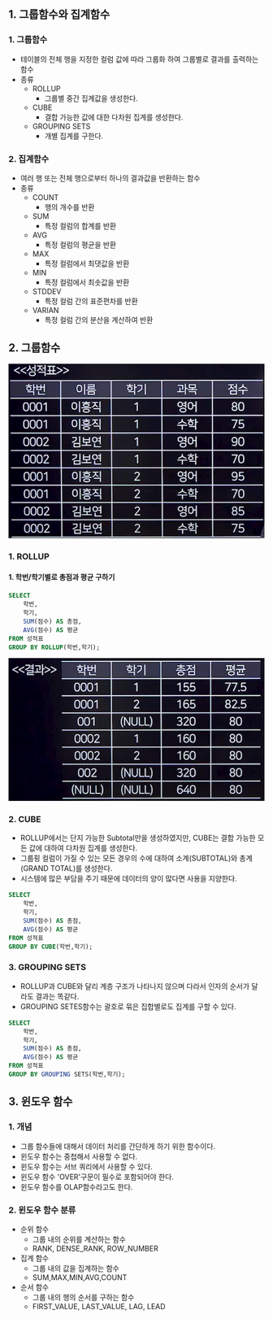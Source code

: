 ## 1. 그룹함수와 집계함수
### 1. 그룹함수
- 테이블의 전체 행을 지정한 컬럼 값에 따라 그룹화 하여 그룹별로 결과를 출력하는 함수
- 종류
  - ROLLUP
    - 그룹별 중간 집계값을 생성한다.
  - CUBE
    - 결합 가능한 값에 대한 다차원 집계를 생성한다.
  - GROUPING SETS
    - 개별 집계를 구한다.
### 2. 집계함수
- 여러 행 또는 전체 행으로부터 하나의 결과값을 반환하는 함수
- 종류
  - COUNT
    - 행의 개수를 반환
  - SUM
    - 특정 컬럼의 합계를 반환
  - AVG
    - 특정 컬럼의 평균을 반환
  - MAX
    - 특정 컬럼에서 최댓값을 반환
  - MIN
    - 특정 컬럼에서 최솟값을 반환
  - STDDEV
    - 특정 컬럼 간의 표준편차를 반환
  - VARIAN
    - 특정 컬럼 간의 분산을 계산하여 반환

## 2. 그룹함수 
![image](../img/성적표.png)
### 1. ROLLUP
#### 1. 학번/학기별로 총점과 평균 구하기
```SQL
SELECT
    학번,
    학기,
    SUM(점수) AS 총점,
    AVG(점수) AS 평균
FROM 성적표
GROUP BY ROLLUP(학번,학기);
```
![image](../img/롤업.png)

### 2. CUBE
- ROLLUP에서는 단지 가능한 Subtotal만을 생성하였지만, CUBE는 결합 가능한 모든 값에 대하여 다차원 집계를 생성한다.
- 그룹핑 컬럼이 가질 수 있는 모든 경우의 수에 대하여 소계(SUBTOTAL)와 총계(GRAND TOTAL)를 생성한다.
- 시스템에 많은 부담을 주기 때문에 데이터의 양이 많다면 사용을 지양한다.
```SQL
SELECT
    학번,
    학기,
    SUM(점수) AS 총점,
    AVG(점수) AS 평균
FROM 성적표
GROUP BY CUBE(학번,학기);
```
### 3. GROUPING SETS
- ROLLUP과 CUBE와 달리 계층 구조가 나타나지 않으며 다라서 인자의 순서가 달라도 결과는 똑같다.
- GROUPING SETES함수는 괄호로 묶은 집합별로도 집계를 구할 수 있다.
```SQL
SELECT
    학번,
    학기,
    SUM(점수) AS 총점,
    AVG(점수) AS 평균
FROM 성적표
GROUP BY GROUPING SETS(학번,학기);
```

## 3. 윈도우 함수
### 1. 개념
- 그룹 함수들에 대해서 데이터 처리를 간단하게 하기 위한 함수이다.
- 윈도우 함수는 중첩해서 사용할 수 없다.
- 윈도우 함수는 서브 쿼리에서 사용할 수 있다.
- 윈도우 함수 'OVER'구문이 필수로 포함되어야 한다.
- 윈도우 함수를 OLAP함수라고도 한다.

### 2. 윈도우 함수 분류
- 순위 함수
  - 그룹 내의 순위를 계산하는 함수
  - RANK, DENSE_RANK, ROW_NUMBER
- 집계 함수
  - 그룹 내의 값을 집계하는 함수
  - SUM,MAX,MIN,AVG,COUNT
- 순서 함수
  - 그룹 내의 행의 순서를 구하는 함수
  - FIRST_VALUE, LAST_VALUE, LAG, LEAD